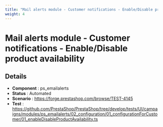 ```yaml
---
title: "Mail alerts module - Customer notifications - Enable/Disable product availability"
weight: 4
---
```


# Mail alerts module - Customer notifications - Enable/Disable product availability
## Details
* **Component** : ps_emailalerts
* **Status** : Automated
* **Scenario** : https://forge.prestashop.com/browse/TEST-4145
* **Test** : https://github.com/PrestaShop/PrestaShop/tree/develop/tests/UI/campaigns/modules/ps_emailalerts/02_configuration/01_configurationForCustomer/01_enableDisableProductAvailability.ts

